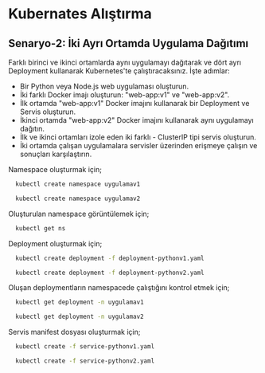 # Kubernates Alıştırma

## Senaryo-2: İki Ayrı Ortamda Uygulama Dağıtımı
Farklı birinci ve ikinci ortamlarda aynı uygulamayı dağıtarak ve dört ayrı Deployment kullanarak Kubernetes'te çalıştıracaksınız. İşte adımlar:
- Bir Python veya Node.js web uygulaması oluşturun.
- İki farklı Docker imajı oluşturun: "web-app:v1" ve "web-app:v2".
- İlk ortamda "web-app:v1" Docker imajını kullanarak bir Deployment ve Servis oluşturun.
- İkinci ortamda "web-app:v2" Docker imajını kullanarak aynı uygulamayı dağıtın.
- İlk ve ikinci ortamları izole eden iki farklı - ClusterIP tipi servis oluşturun.
- İki ortamda çalışan uygulamalara servisler üzerinden erişmeye çalışın ve sonuçları karşılaştırın.

Namespace oluşturmak için;

```bash
  kubectl create namespace uygulamav1
```
```bash
  kubectl create namespace uygulamav2
```

Oluşturulan namespace görüntülemek için;

```bash
  kubectl get ns
```

Deployment oluşturmak için;

```bash
  kubectl create deployment -f deployment-pythonv1.yaml
```
```bash
  kubectl create deployment -f deployment-pythonv2.yaml
```
Oluşan deploymentların namespacede çalıştığını kontrol etmek için; 

```bash
  kubectl get deployment -n uygulamav1
```
```bash
  kubectl get deployment -n uygulamav2
```
Servis manifest dosyası oluşturmak için; 

```bash
  kubectl create -f service-pythonv1.yaml
```
```bash
  kubectl create -f service-pythonv2.yaml
```
